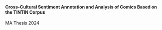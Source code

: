 #### Cross-Cultural Sentiment Annotation and Analysis of Comics Based on the TINTIN Corpus
MA Thesis 2024
